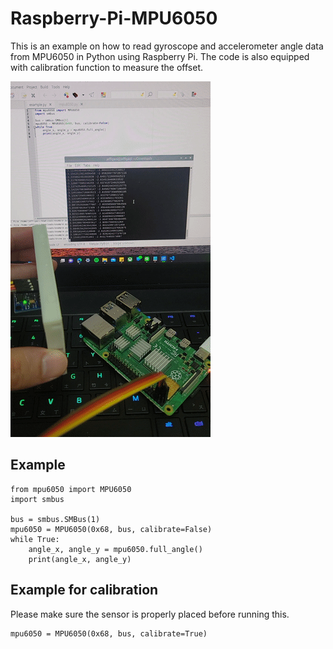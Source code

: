 # Raspberry-Pi-MPU6050
This is an example on how to read gyroscope and accelerometer angle data from MPU6050 in Python using Raspberry Pi. The code is also equipped with calibration function to measure the offset.

![alt text](https://github.com/jefflgaol/Raspberry-Pi-MPU6050/blob/main/meow.gif)

## Example
```
from mpu6050 import MPU6050
import smbus

bus = smbus.SMBus(1)
mpu6050 = MPU6050(0x68, bus, calibrate=False)
while True:
	angle_x, angle_y = mpu6050.full_angle()
	print(angle_x, angle_y)
```

## Example for calibration
Please make sure the sensor is properly placed before running this.
```
mpu6050 = MPU6050(0x68, bus, calibrate=True)
```
